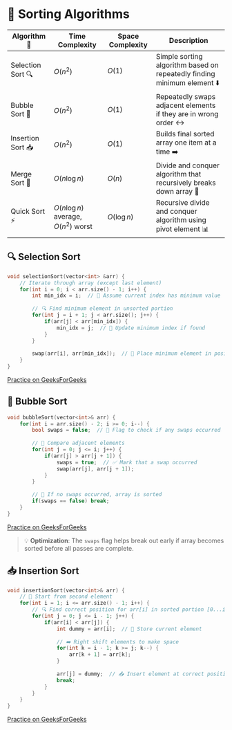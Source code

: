 # 🔄 Sorting Algorithms

| Algorithm 🔄 | Time Complexity | Space Complexity | Description |
|-----------|----------------|------------------|-------------|
| Selection Sort 🔍 | $O(n^2)$ | $O(1)$ | Simple sorting algorithm based on repeatedly finding minimum element ⬇️ |
| Bubble Sort 🫧 | $O(n^2)$ | $O(1)$ | Repeatedly swaps adjacent elements if they are in wrong order ↔️ |
| Insertion Sort 📥 | $O(n^2)$ | $O(1)$ | Builds final sorted array one item at a time ➡️ |
| Merge Sort 🔄 | $O(n \log n)$ | $O(n)$ | Divide and conquer algorithm that recursively breaks down array 🔀 |
| Quick Sort ⚡ | $O(n \log n)$ average, $O(n^2)$ worst | $O(\log n)$ | Recursive divide and conquer algorithm using pivot element 📊 |

## 🔍 Selection Sort
```cpp
void selectionSort(vector<int> &arr) {
    // Iterate through array (except last element)
    for(int i = 0; i < arr.size() - 1; i++) {
        int min_idx = i;  // 📌 Assume current index has minimum value
        
        // 🔍 Find minimum element in unsorted portion
        for(int j = i + 1; j < arr.size(); j++) {
            if(arr[j] < arr[min_idx]) {
                min_idx = j;  // 📝 Update minimum index if found
            }
        }
        
        swap(arr[i], arr[min_idx]);  // 🔄 Place minimum element in position
    }
}
```
[Practice on GeeksForGeeks](https://www.geeksforgeeks.org/problems/selection-sort/1)

## 🫧 Bubble Sort
```cpp
void bubbleSort(vector<int>& arr) {
    for(int i = arr.size() - 2; i >= 0; i--) {
        bool swaps = false;  // 🚩 Flag to check if any swaps occurred
        
        // 🔄 Compare adjacent elements
        for(int j = 0; j <= i; j++) {
            if(arr[j] > arr[j + 1]) {
                swaps = true;  // ✅ Mark that a swap occurred
                swap(arr[j], arr[j + 1]);
            }
        }
        
        // 🎯 If no swaps occurred, array is sorted
        if(swaps == false) break;
    }
}
```
[Practice on GeeksForGeeks](https://www.geeksforgeeks.org/problems/bubble-sort/1)

> 💡 **Optimization**: The `swaps` flag helps break out early if array becomes sorted before all passes are complete.

## 📥 Insertion Sort
```cpp
void insertionSort(vector<int>& arr) {
    // 🔄 Start from second element
    for(int i = 1; i <= arr.size() - 1; i++) {
        // 🔍 Find correct position for arr[i] in sorted portion [0...i-1]
        for(int j = 0; j <= i - 1; j++) {
            if(arr[i] < arr[j]) {
                int dummy = arr[i];  // 📝 Store current element
                
                // ➡️ Right shift elements to make space
                for(int k = i - 1; k >= j; k--) {
                    arr[k + 1] = arr[k];
                }
                
                arr[j] = dummy;  // 📥 Insert element at correct position
                break;
            }
        }
    }
}
```
[Practice on GeeksForGeeks](https://www.geeksforgeeks.org/problems/insertion-sort/1)